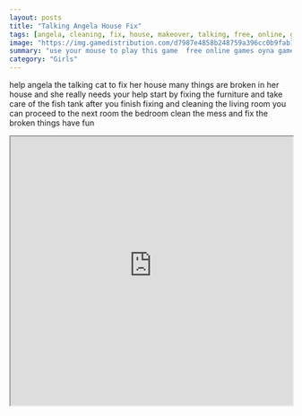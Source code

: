 ```yaml
---
layout: posts
title: "Talking Angela House Fix"
tags: [angela, cleaning, fix, house, makeover, talking, free, online, games, oyna, game, free, games, play, play, games]
image: "https://img.gamedistribution.com/d7987e4858b248759a396cc0b9fab1b9.jpg"
summary: "use your mouse to play this game  free online games oyna game free games play play games"
category: "Girls"
---
```


help angela the talking cat to fix her house many things are broken in her house and she really needs your help start by fixing the furniture and take care of the fish tank after you finish fixing and cleaning the living room you can proceed to the next room the bedroom clean the mess and fix the broken things have fun

<iframe width="100%" height="480px;" src="https://flash.gamedistribution.com?game=d7987e4858b248759a396cc0b9fab1b9"></iframe>